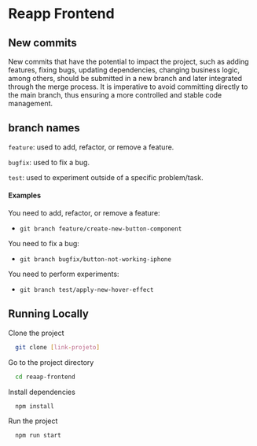 # Reapp Frontend

## New commits

New commits that have the potential to impact the project, such as adding features, fixing bugs, updating dependencies, changing business logic, among others, should be submitted in a new branch and later integrated through the merge process. It is imperative to avoid committing directly to the main branch, thus ensuring a more controlled and stable code management.

## branch names

`feature`:  used to add, refactor, or remove a feature.

`bugfix`: used to fix a bug.

`test`: used to experiment outside of a specific problem/task.

#### Examples

You need to add, refactor, or remove a feature:

- `git branch feature/create-new-button-component`

You need to fix a bug:

- `git branch bugfix/button-not-working-iphone`

You need to perform experiments:

- `git branch test/apply-new-hover-effect`

## Running Locally

Clone the project

```bash
  git clone [link-projeto]
```

Go to the project directory

```bash
  cd reaap-frontend
```

Install dependencies

```bash
  npm install
```

Run the project

```bash
  npm run start
```

